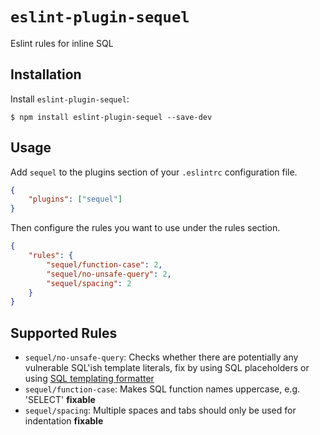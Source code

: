 # `eslint-plugin-sequel`

Eslint rules for inline SQL

## Installation

Install `eslint-plugin-sequel`:

```
$ npm install eslint-plugin-sequel --save-dev
```

## Usage

Add `sequel` to the plugins section of your `.eslintrc` configuration file.

```json
{
	"plugins": ["sequel"]
}
```

Then configure the rules you want to use under the rules section.

```json
{
	"rules": {
		"sequel/function-case": 2,
		"sequel/no-unsafe-query": 2,
		"sequel/spacing": 2
	}
}
```

## Supported Rules

-   `sequel/no-unsafe-query`: Checks whether there are potentially any vulnerable SQL'ish template literals, fix by using SQL placeholders or using [SQL templating formatter](https://www.npmjs.com/search?q=sql%20template)
-   `sequel/function-case`: Makes SQL function names uppercase, e.g. 'SELECT' **fixable**
-   `sequel/spacing`: Multiple spaces and tabs should only be used for indentation **fixable**
